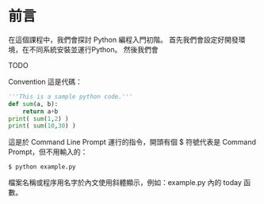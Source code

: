 # 前言

在這個課程中，我們會探討 Python 編程入門初階。
首先我們會設定好開發環境，在不同系統安裝並運行Python。
然後我們會

TODO

Convention
這是代碼：

``` python
'''This is a sample python code.'''
def sum(a, b):
    return a+b
print( sum(1,2) )
print( sum(10,30) )
```

這是於 Command Line Prompt 運行的指令，開頭有個 $ 符號代表是 Command Prompt，但不用輸入的：

```
$ python example.py
```

檔案名稱或程序用名字於內文使用斜體顯示，例如：example.py 內的 today 函數。


